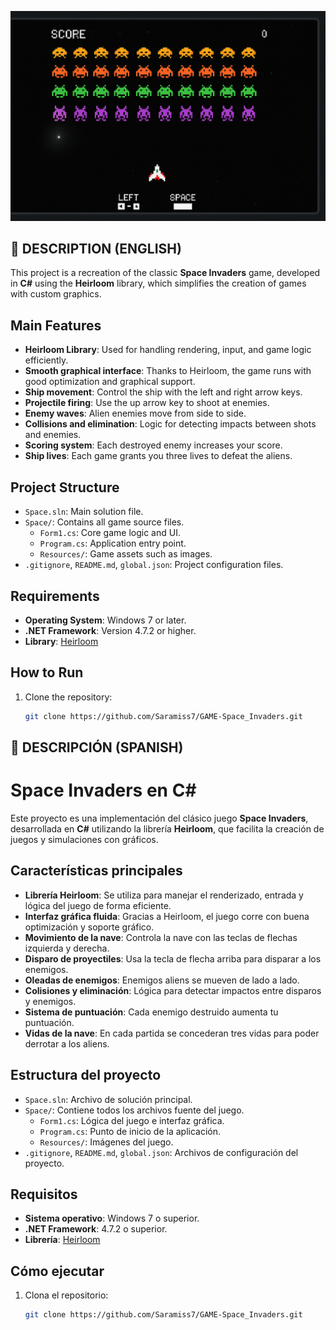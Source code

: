 ![SpaceInvadersphoto](https://github.com/Saramiss7/Space-Invaders/raw/main/Space_Invaders/Imatges/SpaceInvaders.png?raw=true)

## 🚀 DESCRIPTION (ENGLISH)

This project is a recreation of the classic **Space Invaders** game, developed in **C#** using the **Heirloom** library, which simplifies the creation of games with custom graphics.

## Main Features

- **Heirloom Library**: Used for handling rendering, input, and game logic efficiently.
- **Smooth graphical interface**: Thanks to Heirloom, the game runs with good optimization and graphical support.
- **Ship movement**: Control the ship with the left and right arrow keys.
- **Projectile firing**: Use the up arrow key to shoot at enemies.
- **Enemy waves**: Alien enemies move from side to side.
- **Collisions and elimination**: Logic for detecting impacts between shots and enemies.
- **Scoring system**: Each destroyed enemy increases your score.
- **Ship lives**: Each game grants you three lives to defeat the aliens.

## Project Structure

- `Space.sln`: Main solution file.
- `Space/`: Contains all game source files.
    - `Form1.cs`: Core game logic and UI.
    - `Program.cs`: Application entry point.
    - `Resources/`: Game assets such as images.
- `.gitignore`, `README.md`, `global.json`: Project configuration files.

## Requirements

- **Operating System**: Windows 7 or later.
- **.NET Framework**: Version 4.7.2 or higher.
- **Library**: [Heirloom](https://github.com/HeirloomEngine/Heirloom)

## How to Run

1. Clone the repository:
   ```bash
   git clone https://github.com/Saramiss7/GAME-Space_Invaders.git


## 🚀 DESCRIPCIÓN (SPANISH)

# Space Invaders en C#

Este proyecto es una implementación del clásico juego **Space Invaders**, desarrollada en **C#** utilizando la librería **Heirloom**, que facilita la creación de juegos y simulaciones con gráficos.

## Características principales

- **Librería Heirloom**: Se utiliza para manejar el renderizado, entrada y lógica del juego de forma eficiente.
- **Interfaz gráfica fluida**: Gracias a Heirloom, el juego corre con buena optimización y soporte gráfico.
- **Movimiento de la nave**: Controla la nave con las teclas de flechas izquierda y derecha.
- **Disparo de proyectiles**: Usa la tecla de flecha arriba para disparar a los enemigos.
- **Oleadas de enemigos**: Enemigos aliens se mueven de lado a lado.
- **Colisiones y eliminación**: Lógica para detectar impactos entre disparos y enemigos.
- **Sistema de puntuación**: Cada enemigo destruido aumenta tu puntuación.
- **Vidas de la nave**: En cada partida se concederan tres vidas para poder derrotar a los aliens.

## Estructura del proyecto

- `Space.sln`: Archivo de solución principal.
- `Space/`: Contiene todos los archivos fuente del juego.
    - `Form1.cs`: Lógica del juego e interfaz gráfica.
    - `Program.cs`: Punto de inicio de la aplicación.
    - `Resources/`: Imágenes del juego.
- `.gitignore`, `README.md`, `global.json`: Archivos de configuración del proyecto.

## Requisitos

- **Sistema operativo**: Windows 7 o superior.
- **.NET Framework**: 4.7.2 o superior.
- **Librería**: [Heirloom](https://github.com/HeirloomEngine/Heirloom)

## Cómo ejecutar

1. Clona el repositorio:
   ```bash
   git clone https://github.com/Saramiss7/GAME-Space_Invaders.git
